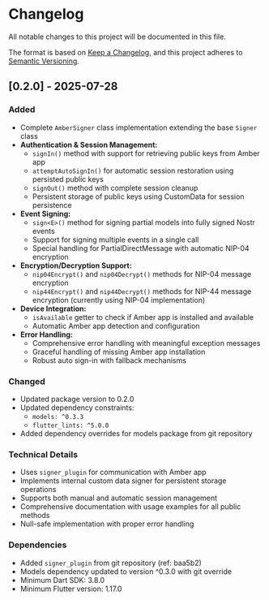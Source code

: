 # Changelog

All notable changes to this project will be documented in this file.

The format is based on [Keep a Changelog](https://keepachangelog.com/en/1.0.0/),
and this project adheres to [Semantic Versioning](https://semver.org/spec/v2.0.0.html).

## [0.2.0] - 2025-07-28

### Added
- Complete `AmberSigner` class implementation extending the base `Signer` class
- **Authentication & Session Management:**
  - `signIn()` method with support for retrieving public keys from Amber app
  - `attemptAutoSignIn()` for automatic session restoration using persisted public keys
  - `signOut()` method with complete session cleanup
  - Persistent storage of public keys using CustomData for session persistence
- **Event Signing:**
  - `sign<E>()` method for signing partial models into fully signed Nostr events
  - Support for signing multiple events in a single call
  - Special handling for PartialDirectMessage with automatic NIP-04 encryption
- **Encryption/Decryption Support:**
  - `nip04Encrypt()` and `nip04Decrypt()` methods for NIP-04 message encryption
  - `nip44Encrypt()` and `nip44Decrypt()` methods for NIP-44 message encryption (currently using NIP-04 implementation)
- **Device Integration:**
  - `isAvailable` getter to check if Amber app is installed and available
  - Automatic Amber app detection and configuration
- **Error Handling:**
  - Comprehensive error handling with meaningful exception messages
  - Graceful handling of missing Amber app installation
  - Robust auto sign-in with fallback mechanisms

### Changed
- Updated package version to 0.2.0
- Updated dependency constraints:
  - `models: ^0.3.3`
  - `flutter_lints: ^5.0.0`
- Added dependency overrides for models package from git repository

### Technical Details
- Uses `signer_plugin` for communication with Amber app
- Implements internal custom data signer for persistent storage operations
- Supports both manual and automatic session management
- Comprehensive documentation with usage examples for all public methods
- Null-safe implementation with proper error handling

### Dependencies
- Added `signer_plugin` from git repository (ref: baa5b2)
- Models dependency updated to version ^0.3.0 with git override
- Minimum Dart SDK: 3.8.0
- Minimum Flutter version: 1.17.0 